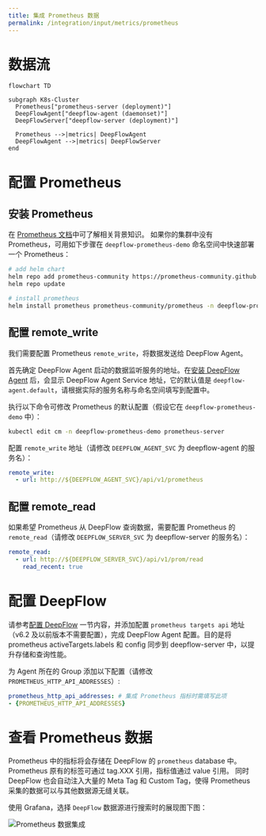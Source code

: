 ```yaml
---
title: 集成 Prometheus 数据
permalink: /integration/input/metrics/prometheus
---
```


# 数据流

```mermaid
flowchart TD

subgraph K8s-Cluster
  Prometheus["prometheus-server (deployment)"]
  DeepFlowAgent["deepflow-agent (daemonset)"]
  DeepFlowServer["deepflow-server (deployment)"]

  Prometheus -->|metrics| DeepFlowAgent
  DeepFlowAgent -->|metrics| DeepFlowServer
end
```

# 配置 Prometheus

## 安装 Prometheus

在 [Prometheus 文档](https://prometheus.io/docs/introduction/overview/)中可了解相关背景知识。
如果你的集群中没有 Prometheus，可用如下步骤在 `deepflow-prometheus-demo` 命名空间中快速部署一个 Prometheus：
```bash
# add helm chart
helm repo add prometheus-community https://prometheus-community.github.io/helm-charts
helm repo update

# install prometheus
helm install prometheus prometheus-community/prometheus -n deepflow-prometheus-demo --create-namespace
```

## 配置 remote_write

我们需要配置 Prometheus `remote_write`，将数据发送给 DeepFlow Agent。

首先确定 DeepFlow Agent 启动的数据监听服务的地址。在[安装 DeepFlow Agent](../../../install/single-k8s/) 后，会显示 DeepFlow Agent Service 地址，它的默认值是 `deepflow-agent.default`，请根据实际的服务名称与命名空间填写到配置中。

执行以下命令可修改 Prometheus 的默认配置（假设它在 `deepflow-prometheus-demo` 中）：
```bash
kubectl edit cm -n deepflow-prometheus-demo prometheus-server
```

配置 `remote_write` 地址（请修改 `DEEPFLOW_AGENT_SVC` 为 deepflow-agent 的服务名）：
```yaml
remote_write:
  - url: http://${DEEPFLOW_AGENT_SVC}/api/v1/prometheus
```

## 配置 remote_read

如果希望 Prometheus 从 DeepFlow 查询数据，需要配置 Prometheus 的 `remote_read`（请修改 `DEEPFLOW_SERVER_SVC` 为 deepflow-server 的服务名）：
```yaml
remote_read:
  - url: http://${DEEPFLOW_SERVER_SVC}/api/v1/prom/read
    read_recent: true
```

# 配置 DeepFlow

请参考[配置 DeepFlow](../tracing/opentelemetry/#配置-deepflow) 一节内容，并添加配置 `prometheus targets api` 地址（v6.2 及以前版本不需要配置），完成 DeepFlow Agent 配置。目的是将 prometheus activeTargets.labels 和 config 同步到 deepflow-server 中，以提升存储和查询性能。

为 Agent 所在的 Group 添加以下配置（请修改 `PROMETHEUS_HTTP_API_ADDRESSES`）:
```yaml
prometheus_http_api_addresses: # 集成 Prometheus 指标时需填写此项
- {PROMETHEUS_HTTP_API_ADDRESSES}
```

# 查看 Prometheus 数据

Prometheus 中的指标将会存储在 DeepFlow 的 `prometheus` database 中。
Prometheus 原有的标签可通过 tag.XXX 引用，指标值通过 value 引用。
同时 DeepFlow 也会自动注入大量的 Meta Tag 和 Custom Tag，使得 Prometheus 采集的数据可以与其他数据源无缝关联。

使用 Grafana，选择 `DeepFlow` 数据源进行搜索时的展现图下图：

![Prometheus 数据集成](https://yunshan-guangzhou.oss-cn-beijing.aliyuncs.com/pub/pic/20231003651c19e6684d1.png)
